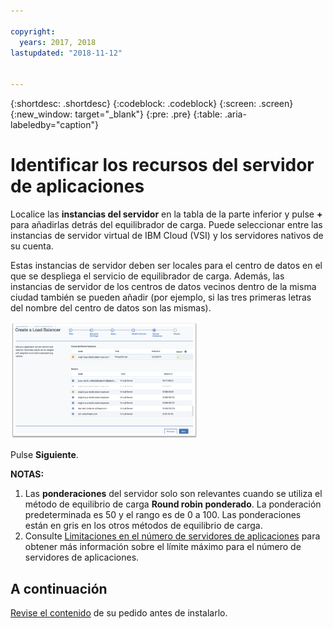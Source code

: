 ```yaml
---

copyright:
  years: 2017, 2018
lastupdated: "2018-11-12"


---
```


{:shortdesc: .shortdesc}
{:codeblock: .codeblock}
{:screen: .screen}
{:new_window: target="_blank"}
{:pre: .pre}
{:table: .aria-labeledby="caption"}

# Identificar los recursos del servidor de aplicaciones
Localice las **instancias del servidor** en la tabla de la parte inferior y pulse **+** para añadirlas detrás del equilibrador de carga. Puede seleccionar entre las instancias de servidor virtual de IBM Cloud (VSI) y los servidores nativos de su cuenta.

Estas instancias de servidor deben ser locales para el centro de datos en el que se despliega el servicio de equilibrador de carga. Además, las instancias de servidor de los centros de datos vecinos dentro de la misma ciudad también se pueden añadir (por ejemplo, si las tres primeras letras del nombre del centro de datos son las mismas).

<img src="images/locate-server-instance.png" alt="dibujo" style="width: 300px;"/>

Pulse **Siguiente**.

**NOTAS:** 

1. Las **ponderaciones** del servidor solo son relevantes cuando se utiliza el método de equilibrio de carga **Round robin ponderado**. La ponderación predeterminada es 50 y el rango es de 0 a 100. Las ponderaciones están en gris en los otros métodos de equilibrio de carga.
2. Consulte [Limitaciones en el número de servidores de aplicaciones](faqs.html#what-s-the-maximum-number-of-compute-instances-i-can-associate-with-my-load-balancer-) para obtener más información sobre el límite máximo para el número de servidores de aplicaciones.

## A continuación
[Revise el contenido](order-lb.html) de su pedido antes de instalarlo.
